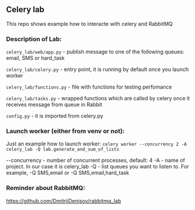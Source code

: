 ## Celery lab
This repo shows example how to interacte with celery and RabbitMQ

### Description of Lab:
`celery_lab/web/app.py` - publish message to one of the following queues: email, SMS or hard_task

`celery_lab/celery.py` - entry point, it is running by default once you launch worker

`celery_lab/functions.py` - file with functions for testing perfomance

`celery_lab/tasks.py` - wrapped functions which are called by celery once it receives message from queue in Rabbit

`config.py` - it is imported from celery.py

### Launch worker (either from venv or not):
Just an example how to launch worker:
```celery worker --concurrency 2 -A celery_lab -Q lab.generate_and_sum_of_lists```

--concurrency - number of concurrent processes, default: 4
-A - name of project. In our case it is celery_lab
-Q - list queues you want to listen to. For example, -Q SMS,email or -Q SMS,email,hard_task

### Reminder about RabbitMQ:
https://github.com/DmitriiDenisov/rabbitmq_lab
